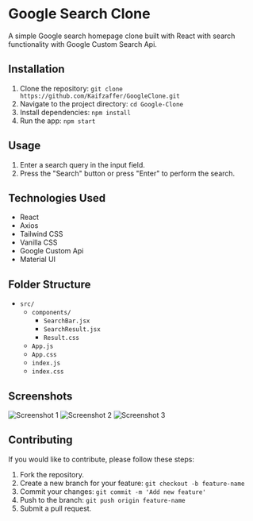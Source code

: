 # Google Search Clone

A simple Google search homepage clone built with React with search functionality with Google Custom Search Api.


## Installation

1. Clone the repository: `git clone https://github.com/Kaifzaffer/GoogleClone.git`
2. Navigate to the project directory: `cd Google-Clone`
3. Install dependencies: `npm install`
4. Run the app: `npm start`

## Usage

1. Enter a search query in the input field.
2. Press the "Search" button or press "Enter" to perform the search.

## Technologies Used

- React
- Axios
- Tailwind CSS
- Vanilla CSS
- Google Custom Api
- Material UI
## Folder Structure

- `src/`
  - `components/`
    - `SearchBar.jsx`
    - `SearchResult.jsx`
    - `Result.css`
  - `App.js`
  - `App.css`
  - `index.js`
  - `index.css`

## Screenshots

![Screenshot 1](https://drive.google.com/uc?id=1i0yDiQQCKfqHOOgu5V_9sptyXbtWJbRr)
![Screenshot 2](https://drive.google.com/uc?id=1unFtD8CaS4wVC45s7rpQiZ8L1_7GM9NQ)
![Screenshot 3](https://drive.google.com/uc?id=12FMHAMFU94j8ZdOJLu7_2eW1Fd-ZwFu1)


## Contributing

If you would like to contribute, please follow these steps:
1. Fork the repository.
2. Create a new branch for your feature: `git checkout -b feature-name`
3. Commit your changes: `git commit -m 'Add new feature'`
4. Push to the branch: `git push origin feature-name`
5. Submit a pull request.



